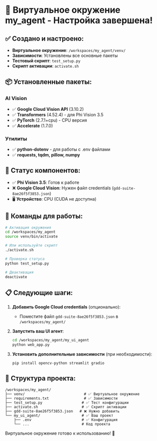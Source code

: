 # 🚀 Виртуальное окружение my_agent - Настройка завершена!

## ✅ Создано и настроено:

- **Виртуальное окружение**: `/workspaces/my_agent/venv/`
- **Зависимости**: Установлены все основные пакеты
- **Тестовый скрипт**: `test_setup.py` 
- **Скрипт активации**: `activate.sh`

## 📦 Установленные пакеты:

### AI Vision
- ✅ **Google Cloud Vision API** (3.10.2)
- ✅ **Transformers** (4.52.4) - для Phi Vision 3.5
- ✅ **PyTorch** (2.7.1+cpu) - CPU версия
- ✅ **Accelerate** (1.7.0)

### Утилиты
- ✅ **python-dotenv** - для работы с .env файлами
- ✅ **requests, tqdm, pillow, numpy**

## 🎯 Статус компонентов:

- ✅ **Phi Vision 3.5**: Готов к работе
- ❌ **Google Cloud Vision**: Нужен файл credentials (`gdd-suite-8ae26f5f3853.json`)
- 🖥️ **Устройство**: CPU (CUDA не доступна)

## 🔧 Команды для работы:

```bash
# Активация окружения
cd /workspaces/my_agent
source venv/bin/activate

# Или используйте скрипт
./activate.sh

# Проверка статуса
python test_setup.py

# Деактивация
deactivate
```

## 📋 Следующие шаги:

1. **Добавить Google Cloud credentials** (опционально):
   - Поместите файл `gdd-suite-8ae26f5f3853.json` в `/workspaces/my_agent/`
   
2. **Запустить ваш UI агент**:
   ```bash
   cd /workspaces/my_agent/my_ui_agent
   python web_app.py
   ```

3. **Установить дополнительные зависимости** (при необходимости):
   ```bash
   pip install opencv-python streamlit gradio
   ```

## 🔄 Структура проекта:

```
/workspaces/my_agent/
├── venv/                           # ✅ Виртуальное окружение
├── requirements.txt                # ✅ Зависимости
├── test_setup.py                  # ✅ Тест конфигурации  
├── activate.sh                    # ✅ Скрипт активации
├── gdd-suite-8ae26f5f3853.json   # ❌ Нужно добавить
└── my_ui_agent/                   # ✅ Ваш проект
    ├── .env                       # ✅ Конфигурация
    └── ...                        # Код проекта
```

Виртуальное окружение готово к использованию! 🎉
